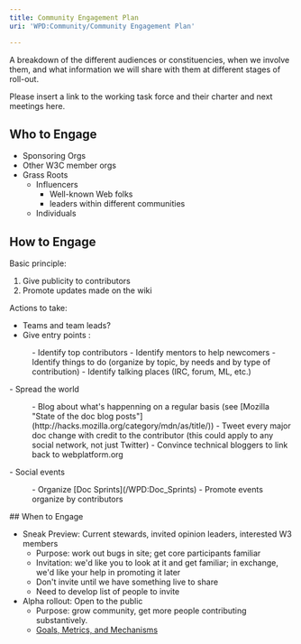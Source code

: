 ```yaml
---
title: Community Engagement Plan
uri: 'WPD:Community/Community Engagement Plan'

---
```

A breakdown of the different audiences or constituencies, when we involve them, and what information we will share with them at different stages of roll-out.

Please insert a link to the working task force and their charter and next meetings here.

## <span>Who to Engage</span>

-   Sponsoring Orgs
-   Other W3C member orgs
-   Grass Roots
    -   Influencers
        -   Well-known Web folks
        -   leaders within different communities
    -   Individuals

## <span>How to Engage</span>

Basic principle:

1.  Give publicity to contributors
2.  Promote updates made on the wiki

Actions to take:

-   Teams and team leads?
-   Give entry points :

<dl>
<dd>
-   Identify top contributors
-   Identify mentors to help newcomers
-   Identify things to do (organize by topic, by needs and by type of contribution)
-   Identify talking places (IRC, forum, ML, etc.)

</dd>
</dl>
-   Spread the world

<dl>
<dd>
-   Blog about what's happenning on a regular basis (see [Mozilla "State of the doc blog posts"](http://hacks.mozilla.org/category/mdn/as/title/))
-   Tweet every major doc change with credit to the contributor (this could apply to any social network, not just Twitter)
-   Convince technical bloggers to link back to webplatform.org

</dd>
</dl>
-   Social events

<dl>
<dd>
-   Organize [Doc Sprints](/WPD:Doc_Sprints)
-   Promote events organize by contributors

</dd>
</dl>
## <span>When to Engage</span>

-   Sneak Preview: Current stewards, invited opinion leaders, interested W3 members
    -   Purpose: work out bugs in site; get core participants familiar
    -   Invitation: we'd like you to look at it and get familiar; in exchange, we'd like your help in promoting it later
    -   Don't invite until we have something live to share
    -   Need to develop list of people to invite
-   Alpha rollout: Open to the public
    -   Purpose: grow community, get more people contributing substantively.
    -   [Goals, Metrics, and Mechanisms](/WPD:Community_Engagement_Plan/Goals)
